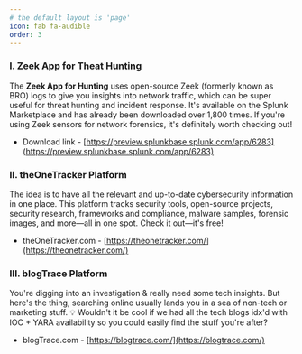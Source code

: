 ```yaml
---
# the default layout is 'page'
icon: fab fa-audible
order: 3
---
```



### I. Zeek App for Theat Hunting 

The **Zeek App for Hunting** uses open-source Zeek (formerly known as BRO) logs to give you insights into network traffic, which can be super useful for threat hunting and incident response. It's available on the Splunk Marketplace and has already been downloaded over 1,800 times. If you're using Zeek sensors for network forensics, it's definitely worth checking out!

- Download link - [https://preview.splunkbase.splunk.com/app/6283](https://preview.splunkbase.splunk.com/app/6283)


### II. theOneTracker Platform

The idea is to have all the relevant and up-to-date cybersecurity information in one place. This platform tracks security tools, open-source projects, security research, frameworks and compliance, malware samples, forensic images, and more—all in one spot. Check it out—it's free!

- theOneTracker.com - [https://theonetracker.com/](https://theonetracker.com/)


### III. blogTrace Platform

 You're digging into an investigation & really need some tech insights. But here's the thing, searching online usually lands you in a sea of non-tech or marketing stuff. 💡 Wouldn't it be cool if we had all the tech blogs idx'd with IOC + YARA availability so you could easily find the stuff you're after?

- blogTrace.com - [https://blogtrace.com/](https://blogtrace.com/)



